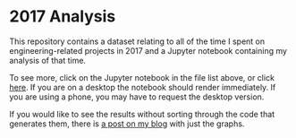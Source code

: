 # 2017 Analysis

This repository contains a dataset relating to all of the time I spent on
engineering-related projects in 2017 and a Jupyter notebook containing my
analysis of that time.

To see more, click on the Jupyter notebook in the file list above, or
click [here](./2017-Analysis.ipynb). If you are on a desktop the notebook should
render immediately. If you are using a phone, you may have to request the desktop
version.

If you would like to see the results without sorting through the code that
generates them, there is [a post on my blog](http://nathantornquist.com/blog/2018/02/2017-work-analysis/)
 with just the graphs.
